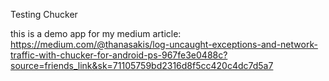 Testing Chucker

this is a demo app for my medium article:
https://medium.com/@thanasakis/log-uncaught-exceptions-and-network-traffic-with-chucker-for-android-ps-967fe3e0488c?source=friends_link&sk=71105759bd2316d8f5cc420c4dc7d5a7
